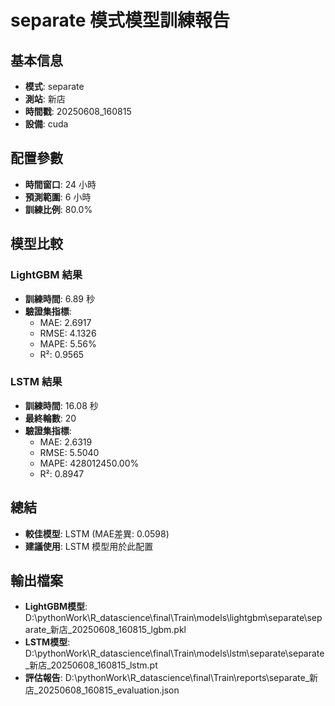 
# separate 模式模型訓練報告

## 基本信息
- **模式**: separate
- **測站**: 新店
- **時間戳**: 20250608_160815
- **設備**: cuda

## 配置參數
- **時間窗口**: 24 小時
- **預測範圍**: 6 小時
- **訓練比例**: 80.0%

## 模型比較

### LightGBM 結果

- **訓練時間**: 6.89 秒
- **驗證集指標**:
  - MAE: 2.6917
  - RMSE: 4.1326
  - MAPE: 5.56%
  - R²: 0.9565

### LSTM 結果

- **訓練時間**: 16.08 秒
- **最終輪數**: 20
- **驗證集指標**:
  - MAE: 2.6319
  - RMSE: 5.5040
  - MAPE: 428012450.00%
  - R²: 0.8947

## 總結

- **較佳模型**: LSTM (MAE差異: 0.0598)
- **建議使用**: LSTM 模型用於此配置


## 輸出檔案
- **LightGBM模型**: D:\pythonWork\R_datascience\final\Train\models\lightgbm\separate\separate_新店_20250608_160815_lgbm.pkl
- **LSTM模型**: D:\pythonWork\R_datascience\final\Train\models\lstm\separate\separate_新店_20250608_160815_lstm.pt
- **評估報告**: D:\pythonWork\R_datascience\final\Train\reports\separate_新店_20250608_160815_evaluation.json
